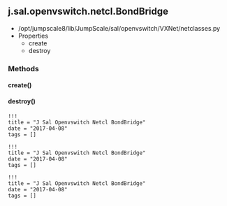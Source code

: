 <!-- toc -->
## j.sal.openvswitch.netcl.BondBridge

- /opt/jumpscale8/lib/JumpScale/sal/openvswitch/VXNet/netclasses.py
- Properties
    - create
    - destroy

### Methods

#### create() 

#### destroy() 


```
!!!
title = "J Sal Openvswitch Netcl BondBridge"
date = "2017-04-08"
tags = []
```

```
!!!
title = "J Sal Openvswitch Netcl BondBridge"
date = "2017-04-08"
tags = []
```

```
!!!
title = "J Sal Openvswitch Netcl BondBridge"
date = "2017-04-08"
tags = []
```
